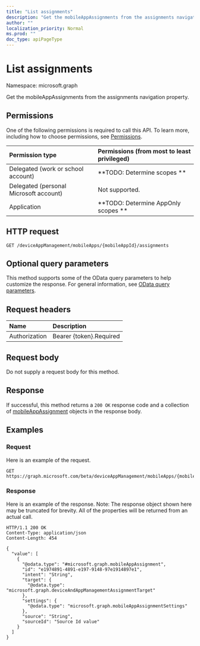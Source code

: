 ```yaml
---
title: "List assignments"
description: "Get the mobileAppAssignments from the assignments navigation property."
author: ""
localization_priority: Normal
ms.prod: ""
doc_type: apiPageType
---
```


# List assignments

Namespace: microsoft.graph

Get the mobileAppAssignments from the assignments navigation property.

## Permissions
One of the following permissions is required to call this API. To learn more, including how to choose permissions, see [Permissions](/concepts/permissions-reference.md).

|Permission type|Permissions (from most to least privileged)|
|:---|:---|
|Delegated (work or school account)|**TODO: Determine scopes **|
|Delegated (personal Microsoft account)|Not supported.|
|Application|**TODO: Determine AppOnly scopes **|

## HTTP request
<!-- {
  "blockType": "ignored"
}
-->
``` http
GET /deviceAppManagement/mobileApps/{mobileAppId}/assignments
```

## Optional query parameters
This method supports some of the OData query parameters to help customize the response. For general information, see [OData query parameters](/graph/query-parameters).

## Request headers
|Name|Description|
|:---|:---|
|Authorization|Bearer {token}.Required|

## Request body
Do not supply a request body for this method.

## Response
If successful, this method returns a `200 OK` response code and a collection of [mobileAppAssignment](../resources/mobileappassignment.md) objects in the response body.

## Examples

### Request
Here is an example of the request.
<!-- {
  "blockType": "request",
  "name": "get_mobileappassignment"
}
-->
``` http
GET https://graph.microsoft.com/beta/deviceAppManagement/mobileApps/{mobileAppId}/assignments
```

### Response
Here is an example of the response. Note: The response object shown here may be truncated for brevity. All of the properties will be returned from an actual call.
<!-- {
  "blockType": "response",
  "truncated": true,
  "@odata.type": "collection(microsoft.graph.mobileappassignment)"
}
-->
``` http
HTTP/1.1 200 OK
Content-Type: application/json
Content-Length: 454

{
  "value": [
    {
      "@odata.type": "#microsoft.graph.mobileAppAssignment",
      "id": "e1974891-4891-e197-9148-97e1914897e1",
      "intent": "String",
      "target": {
        "@odata.type": "microsoft.graph.deviceAndAppManagementAssignmentTarget"
      },
      "settings": {
        "@odata.type": "microsoft.graph.mobileAppAssignmentSettings"
      },
      "source": "String",
      "sourceId": "Source Id value"
    }
  ]
}
```

